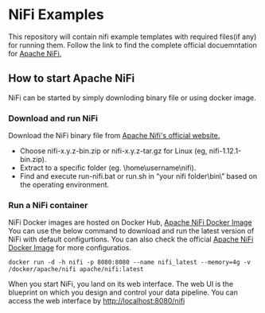 # NiFi Examples
This repository will contain nifi example templates with required files(if any) for running them. Follow the link to find the complete official docuemntation for [Apache NiFi.](https://nifi.apache.org/docs.html)

## How to start Apache NiFi
NiFi can be started by simply downloding binary file or using docker image.

### Download and run NiFi 
Download the NiFi binary file from [Apache Nifi's official website.](https://nifi.apache.org/download.html)
- Choose nifi-x.y.z-bin.zip or nifi-x.y.z-tar.gz for Linux (eg, nifi-1.12.1-bin.zip).
- Extract to a specific folder (eg. \home\username\nifi).
- Find and execute run-nifi.bat or run.sh in “your nifi folder\bin\” based on the operating environment.
### Run a NiFi container
NiFi Docker images are hosted on Docker Hub, [Apache NiFi Docker Image](https://hub.docker.com/r/apache/nifi/)
You can use the below command to download and run the latest version of NiFi with default configurtions. You can also check the official [Apache NiFi Docker Image](https://hub.docker.com/r/apache/nifi/) for more configuratios.
```
docker run -d -h nifi -p 8080:8080 --name nifi_latest --memory=4g -v /docker/apache/nifi apache/nifi:latest
```
When you start NiFi, you land on its web interface. The web UI is the blueprint on which you design and control your data pipeline. You can access the web interface by [http://localhost:8080/nifi](http://localhost:8080/nifi)

